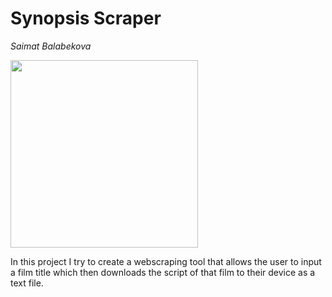 # Synopsis Scraper
*Saimat Balabekova*

<img src="https://i.pinimg.com/originals/2b/72/09/2b7209491e1ad22e65e3181b69e32785.gif" width="300" height="auto" style="border:50%">

In this project I try to create a webscraping tool that allows the user to input a film title which then downloads the script of that film to their device as a text file.